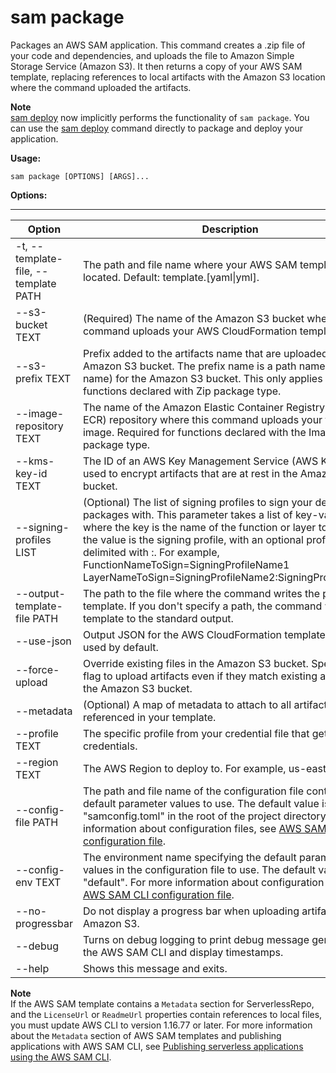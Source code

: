 # sam package<a name="sam-cli-command-reference-sam-package"></a>

Packages an AWS SAM application\. This command creates a \.zip file of your code and dependencies, and uploads the file to Amazon Simple Storage Service \(Amazon S3\)\. It then returns a copy of your AWS SAM template, replacing references to local artifacts with the Amazon S3 location where the command uploaded the artifacts\.

**Note**  
[sam deploy](sam-cli-command-reference-sam-deploy.md) now implicitly performs the functionality of `sam package`\. You can use the [sam deploy](sam-cli-command-reference-sam-deploy.md) command directly to package and deploy your application\.

**Usage:**

```
sam package [OPTIONS] [ARGS]...
```

**Options:**


****  

| Option | Description | 
| --- | --- | 
| \-t, \-\-template\-file, \-\-template PATH | The path and file name where your AWS SAM template is located\. Default: template\.\[yaml\|yml\]\. | 
| \-\-s3\-bucket TEXT | \(Required\) The name of the Amazon S3 bucket where this command uploads your AWS CloudFormation template\. | 
| \-\-s3\-prefix TEXT | Prefix added to the artifacts name that are uploaded to the Amazon S3 bucket\. The prefix name is a path name \(folder name\) for the Amazon S3 bucket\. This only applies for functions declared with Zip package type\. | 
| \-\-image\-repository TEXT | The name of the Amazon Elastic Container Registry \(Amazon ECR\) repository where this command uploads your function's image\. Required for functions declared with the Image package type\. | 
| \-\-kms\-key\-id TEXT | The ID of an AWS Key Management Service \(AWS KMS\) key used to encrypt artifacts that are at rest in the Amazon S3 bucket\. | 
| \-\-signing\-profiles LIST | \(Optional\) The list of signing profiles to sign your deployment packages with\. This parameter takes a list of key\-value pairs, where the key is the name of the function or layer to sign, and the value is the signing profile, with an optional profile owner delimited with :\. For example, FunctionNameToSign=SigningProfileName1 LayerNameToSign=SigningProfileName2:SigningProfileOwner\. | 
| \-\-output\-template\-file PATH | The path to the file where the command writes the packaged template\. If you don't specify a path, the command writes the template to the standard output\. | 
| \-\-use\-json | Output JSON for the AWS CloudFormation template\. YAML is used by default\. | 
| \-\-force\-upload | Override existing files in the Amazon S3 bucket\. Specify this flag to upload artifacts even if they match existing artifacts in the Amazon S3 bucket\. | 
| \-\-metadata | \(Optional\) A map of metadata to attach to all artifacts that are referenced in your template\. | 
| \-\-profile TEXT | The specific profile from your credential file that gets AWS credentials\. | 
| \-\-region TEXT | The AWS Region to deploy to\. For example, us\-east\-1\. | 
| \-\-config\-file PATH | The path and file name of the configuration file containing default parameter values to use\. The default value is "samconfig\.toml" in the root of the project directory\. For more information about configuration files, see [AWS SAM CLI configuration file](serverless-sam-cli-config.md)\. | 
| \-\-config\-env TEXT | The environment name specifying the default parameter values in the configuration file to use\. The default value is "default"\. For more information about configuration files, see [AWS SAM CLI configuration file](serverless-sam-cli-config.md)\. | 
| \-\-no\-progressbar | Do not display a progress bar when uploading artifacts to Amazon S3\. | 
| \-\-debug | Turns on debug logging to print debug message generated by the AWS SAM CLI and display timestamps\. | 
| \-\-help | Shows this message and exits\. | 

**Note**  
If the AWS SAM template contains a `Metadata` section for ServerlessRepo, and the `LicenseUrl` or `ReadmeUrl` properties contain references to local files, you must update AWS CLI to version 1\.16\.77 or later\. For more information about the `Metadata` section of AWS SAM templates and publishing applications with AWS SAM CLI, see [Publishing serverless applications using the AWS SAM CLI](serverless-sam-template-publishing-applications.md)\.